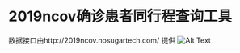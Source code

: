 # 2019ncov确诊患者同行程查询工具
数据接口由http://2019ncov.nosugartech.com/ 提供
![Alt Text](https://github.com/Hyperkopite/2019ncov_infected_query/blob/master/scrnshts.png)
